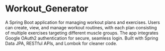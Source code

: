 # Workout_Generator
A Spring Boot application for managing workout plans and exercises. Users can create, view, and manage workout routines, with each plan consisting of multiple exercises targeting different muscle groups. The app integrates Google OAuth2 authentication for secure, seamless login. Built with Spring Data JPA, RESTful APIs, and Lombok for cleaner code.
